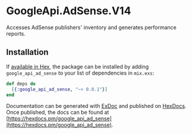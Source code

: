 # GoogleApi.AdSense.V14

Accesses AdSense publishers&#39; inventory and generates performance reports.

## Installation

If [available in Hex](https://hex.pm/docs/publish), the package can be installed
by adding `google_api_ad_sense` to your list of dependencies in `mix.exs`:

```elixir
def deps do
  [{:google_api_ad_sense, "~> 0.0.1"}]
end
```

Documentation can be generated with [ExDoc](https://github.com/elixir-lang/ex_doc)
and published on [HexDocs](https://hexdocs.pm). Once published, the docs can
be found at [https://hexdocs.pm/google_api_ad_sense](https://hexdocs.pm/google_api_ad_sense).
